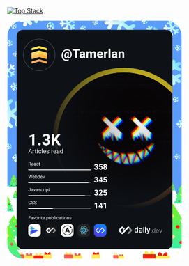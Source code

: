[![Top Stack](https://widget.realdeveloper.pro/api/top?stack=JavaScript,React,Vue)](https://github.com/Tamerlan1993)

<a href="https://app.daily.dev/Tamerlan"><img src="https://github.com/Tamerlan1993/Tamerlan1993/blob/main/devcard.svg" width="400" alt="Tamerlan's Dev Card"/></a>

<!--
**Tamerlan1993/Tamerlan1993** is a ✨ _special_ ✨ repository because its `README.md` (this file) appears on your GitHub profile.

Here are some ideas to get you started:

- 🔭 I’m currently working on ...
- 🌱 I’m currently learning ...
- 👯 I’m looking to collaborate on ...
- 🤔 I’m looking for help with ...
- 💬 Ask me about ...
- 📫 How to reach me: ...
- 😄 Pronouns: ...
- ⚡ Fun fact: ...
-->
